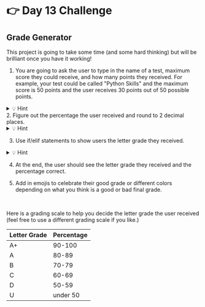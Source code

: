 # 👉 Day 13 Challenge
## Grade Generator
This project is going to take some time (and some hard thinking) but will be brilliant once you have it working!

1. You are going to ask the user to type in the name of a test, maximum score they could receive, and how many points they received. For example, your test could be called "Python Skills" and the maximum score is 50 points and the user receives 30 points out of 50 possible points.
 <details> <summary> 💡 Hint  </summary>
   
What do you need to add to your input when using whole numbers?

</details>
2. Figure out the percentage the user received and round to 2 decimal places.
 <details> <summary> 💡 Hint  </summary>
   
You will need to divide to determine the total score the user received. Don't forget to `round`.

</details>

3. Use if/elif statements to show users the letter grade they received.

 <details> <summary> 💡 Hint  </summary>
   
Think about the  symbols: `<`, `>`, etc. Don't forget to restate the full question with the variable name (like you did on day 8).

</details>

4. At the end, the user should see the letter grade they received and the percentage correct.
  
5. Add in emojis to celebrate their good grade or different colors depending on what you think is a good or bad final grade.

&nbsp;
  
Here is a grading scale to help you decide the letter grade the user received (feel free to use a different grading scale if you like.)

| Letter Grade  | Percentage  |
|---|---
| A+ | 90-100  | 
| A | 80-89  |    
| B | 70-79  |  
| C | 60-69  |   
| D | 50-59 | 
| U | under 50 | 
